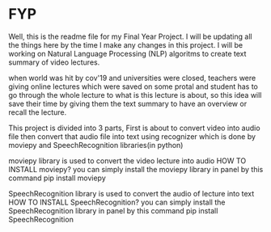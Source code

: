 # FYP
Well, this is the readme file for my Final Year Project. I will be updating all the things here by the time I make any changes in this project. I will be working on Natural Language Processing (NLP) algoritms to create text summary of video lectures.

when world was hit by cov'19 and universities were closed, teachers were giving online lectures which were saved on some protal and student has to go through the whole lecture to what is this lecture is about, so this idea will save their time by giving them the text summary to have an overview or recall the lecture.

This project is divided into 3 parts,
First is about to convert video into audio file then convert that audio file into text using recognizer which is done by moviepy and SpeechRecognition libraries(in python)
 
moviepy library is used to convert the video lecture into audio 
HOW TO INSTALL moviepy?
you can simply install the moviepy library in panel by this command
pip install moviepy


SpeechRecognition library is used to convert the audio of lecture into text 
HOW TO INSTALL SpeechRecognition?
you can simply install the SpeechRecognition library in panel by this command
pip install SpeechRecognition
